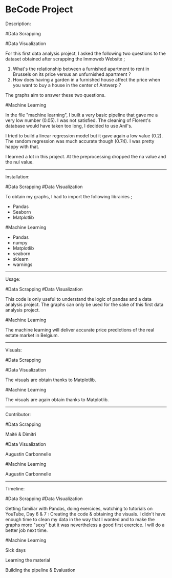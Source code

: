 # BeCode Project

Description:

#Data Scrapping

#Data Visualization

For this first data analysis project, I asked the following two questions to the dataset obtained after scrapping the Immoweb Website ;

1) What's the relationship between a furnished apartment to rent in Brussels on its price versus an unfurnished apartment ?
2) How does having a garden in a furnished house affect the price when you want to buy a house in the center of Antwerp ?

The graphs aim to answer these two questions.

#Machine Learning

In the file "machine learning", I built a very basic pipeline that gave me a very low number (0.05). I was not satisfied. The cleaning of Florent's database would have taken too long, I decided to use Anil's. 

I tried to build a linear regression model but it gave again a low value (0.2). The random regression was much accurate though (0.74). I was pretty happy with that.

I learned a lot in this project. At the preprocessing dropped the na value and the nul value.  

---

Installation:

#Data Scrapping
#Data Visualization

To obtain my graphs, I had to import the following librairies ;

- Pandas
- Seaborn
- Matplotlib

#Machine Learning

- Pandas
- numpy
- Matplotlib
- seaborn
- sklearn
- warnings

---

Usage:

#Data Scrapping
#Data Visualization

This code is only useful to understand the logic of pandas and a data analysis project.
The graphs can only be used for the sake of this first data analysis project.

#Machine Learning

The machine learning will deliver accurate price predictions of the real estate market in Belgium.

---

Visuals:

#Data Scrapping

#Data Visualization

The visuals are obtain thanks to Matplotlib.

#Machine Learning

The visuals are again obtain thanks to Matplotlib.

---

Contributor:

#Data Scrapping

Maité & Dimitri


#Data Visualization

Augustin Carbonnelle


#Machine Learning

Augustin Carbonnelle

---

Timeline:

#Data Scrapping
#Data Visualization

Getting familiar with Pandas, doing exercices, watching to tutorials on YouTube,
Day 6 & 7 : Creating the code & obtaining the visuals.
I didn't have enough time to clean my data in the way that I wanted and to make the graphs more "sexy"
but it was nevertheless a good first exercice. I will do a better job next time.

#Machine Learning

Sick days

Learning the material

Building the pipeline & Evaluation
